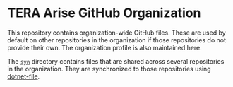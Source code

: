 # TERA Arise GitHub Organization

This repository contains organization-wide GitHub files. These are used by
default on other repositories in the organization if those repositories do not
provide their own. The organization profile is also maintained here.

The [`syn`](syn) directory contains files that are shared across several
repositories in the organization. They are synchronized to those repositories
using [dotnet-file](https://www.clarius.org/dotnet-file).
